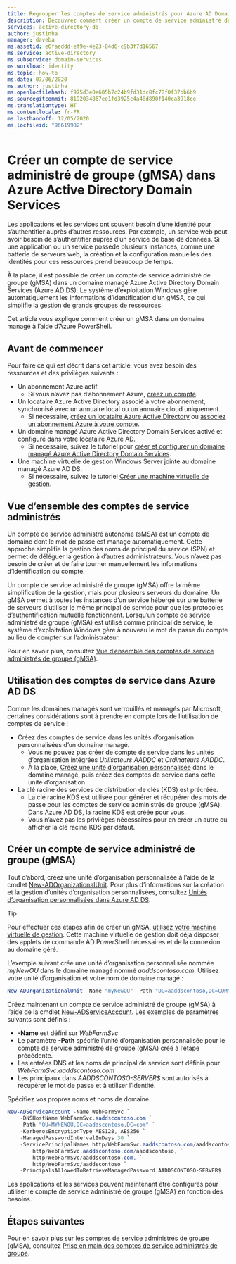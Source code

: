 ```yaml
---
title: Regrouper les comptes de service administrés pour Azure AD Domain Services | Microsoft Docs
description: Découvrez comment créer un compte de service administré de groupe (gMSA) pour une utilisation avec des domaines managés Azure Active Directory Domain Services
services: active-directory-ds
author: justinha
manager: daveba
ms.assetid: e6faeddd-ef9e-4e23-84d6-c9b3f7d16567
ms.service: active-directory
ms.subservice: domain-services
ms.workload: identity
ms.topic: how-to
ms.date: 07/06/2020
ms.author: justinha
ms.openlocfilehash: f975d3e0e605b7c24b9fd31dc8fc78f0f37bb6b9
ms.sourcegitcommit: 8192034867ee1fd3925c4a48d890f140ca3918ce
ms.translationtype: HT
ms.contentlocale: fr-FR
ms.lasthandoff: 12/05/2020
ms.locfileid: "96619982"
---
```

# <a name="create-a-group-managed-service-account-gmsa-in-azure-active-directory-domain-services"></a>Créer un compte de service administré de groupe (gMSA) dans Azure Active Directory Domain Services

Les applications et les services ont souvent besoin d’une identité pour s’authentifier auprès d’autres ressources. Par exemple, un service web peut avoir besoin de s’authentifier auprès d’un service de base de données. Si une application ou un service possède plusieurs instances, comme une batterie de serveurs web, la création et la configuration manuelles des identités pour ces ressources prend beaucoup de temps.

À la place, il est possible de créer un compte de service administré de groupe (gMSA) dans un domaine managé Azure Active Directory Domain Services (Azure AD DS). Le système d’exploitation Windows gère automatiquement les informations d’identification d’un gMSA, ce qui simplifie la gestion de grands groupes de ressources.

Cet article vous explique comment créer un gMSA dans un domaine managé à l’aide d’Azure PowerShell.

## <a name="before-you-begin"></a>Avant de commencer

Pour faire ce qui est décrit dans cet article, vous avez besoin des ressources et des privilèges suivants :

* Un abonnement Azure actif.
    * Si vous n’avez pas d’abonnement Azure, [créez un compte](https://azure.microsoft.com/free/?WT.mc_id=A261C142F).
* Un locataire Azure Active Directory associé à votre abonnement, synchronisé avec un annuaire local ou un annuaire cloud uniquement.
    * Si nécessaire, [créez un locataire Azure Active Directory][create-azure-ad-tenant] ou [associez un abonnement Azure à votre compte][associate-azure-ad-tenant].
* Un domaine managé Azure Active Directory Domain Services activé et configuré dans votre locataire Azure AD.
    * Si nécessaire, suivez le tutoriel pour [créer et configurer un domaine managé Azure Active Directory Domain Services][create-azure-ad-ds-instance].
* Une machine virtuelle de gestion Windows Server jointe au domaine managé Azure AD DS.
    * Si nécessaire, suivez le tutoriel [Créer une machine virtuelle de gestion][tutorial-create-management-vm].

## <a name="managed-service-accounts-overview"></a>Vue d’ensemble des comptes de service administrés

Un compte de service administré autonome (sMSA) est un compte de domaine dont le mot de passe est managé automatiquement. Cette approche simplifie la gestion des noms de principal du service (SPN) et permet de déléguer la gestion à d’autres administrateurs. Vous n’avez pas besoin de créer et de faire tourner manuellement les informations d’identification du compte.

Un compte de service administré de groupe (gMSA) offre la même simplification de la gestion, mais pour plusieurs serveurs du domaine. Un gMSA permet à toutes les instances d’un service hébergé sur une batterie de serveurs d’utiliser le même principal de service pour que les protocoles d’authentification mutuelle fonctionnent. Lorsqu’un compte de service administré de groupe (gMSA) est utilisé comme principal de service, le système d’exploitation Windows gère à nouveau le mot de passe du compte au lieu de compter sur l’administrateur.

Pour en savoir plus, consultez [Vue d’ensemble des comptes de service administrés de groupe (gMSA)][gmsa-overview].

## <a name="using-service-accounts-in-azure-ad-ds"></a>Utilisation des comptes de service dans Azure AD DS

Comme les domaines managés sont verrouillés et managés par Microsoft, certaines considérations sont à prendre en compte lors de l’utilisation de comptes de service :

* Créez des comptes de service dans les unités d’organisation personnalisées d’un domaine managé.
    * Vous ne pouvez pas créer de compte de service dans les unités d’organisation intégrées *Utilisateurs AADDC* et *Ordinateurs AADDC*.
    * À la place, [Créez une unité d’organisation personnalisée][create-custom-ou] dans le domaine managé, puis créez des comptes de service dans cette unité d’organisation.
* La clé racine des services de distribution de clés (KDS) est précréée.
    * La clé racine KDS est utilisée pour générer et récupérer des mots de passe pour les comptes de service administrés de groupe (gMSA). Dans Azure AD DS, la racine KDS est créée pour vous.
    * Vous n’avez pas les privilèges nécessaires pour en créer un autre ou afficher la clé racine KDS par défaut.

## <a name="create-a-gmsa"></a>Créer un compte de service administré de groupe (gMSA)

Tout d’abord, créez une unité d’organisation personnalisée à l’aide de la cmdlet [New-ADOrganizationalUnit][New-AdOrganizationalUnit]. Pour plus d’informations sur la création et la gestion d’unités d’organisation personnalisées, consultez [Unités d’organisation personnalisées dans Azure AD DS][create-custom-ou].

> [!TIP]
> Pour effectuer ces étapes afin de créer un gMSA, [utilisez votre machine virtuelle de gestion][tutorial-create-management-vm]. Cette machine virtuelle de gestion doit déjà disposer des applets de commande AD PowerShell nécessaires et de la connexion au domaine géré.

L’exemple suivant crée une unité d’organisation personnalisée nommée *myNewOU* dans le domaine managé nommé *aaddscontoso.com*. Utilisez votre unité d’organisation et votre nom de domaine managé :

```powershell
New-ADOrganizationalUnit -Name "myNewOU" -Path "DC=aaddscontoso,DC=COM"
```

Créez maintenant un compte de service administré de groupe (gMSA) à l’aide de la cmdlet [New-ADServiceAccount][New-ADServiceAccount]. Les exemples de paramètres suivants sont définis :

* **-Name** est défini sur *WebFarmSvc*
* Le paramètre **-Path** spécifie l’unité d’organisation personnalisée pour le compte de service administré de groupe (gMSA) créé à l’étape précédente.
* Les entrées DNS et les noms de principal de service sont définis pour *WebFarmSvc.aaddscontoso.com*
* Les principaux dans *AADDSCONTOSO-SERVER$* sont autorisés à récupérer le mot de passe et à utiliser l’identité.

Spécifiez vos propres noms et noms de domaine.

```powershell
New-ADServiceAccount -Name WebFarmSvc `
    -DNSHostName WebFarmSvc.aaddscontoso.com `
    -Path "OU=MYNEWOU,DC=aaddscontoso,DC=com" `
    -KerberosEncryptionType AES128, AES256 `
    -ManagedPasswordIntervalInDays 30 `
    -ServicePrincipalNames http/WebFarmSvc.aaddscontoso.com/aaddscontoso.com, `
        http/WebFarmSvc.aaddscontoso.com/aaddscontoso, `
        http/WebFarmSvc/aaddscontoso.com, `
        http/WebFarmSvc/aaddscontoso `
    -PrincipalsAllowedToRetrieveManagedPassword AADDSCONTOSO-SERVER$
```

Les applications et les services peuvent maintenant être configurés pour utiliser le compte de service administré de groupe (gMSA) en fonction des besoins.

## <a name="next-steps"></a>Étapes suivantes

Pour en savoir plus sur les comptes de service administrés de groupe (gMSA), consultez [Prise en main des comptes de service administrés de groupe][gmsa-start].

<!-- INTERNAL LINKS -->
[create-azure-ad-tenant]: ../active-directory/fundamentals/sign-up-organization.md
[associate-azure-ad-tenant]: ../active-directory/fundamentals/active-directory-how-subscriptions-associated-directory.md
[create-azure-ad-ds-instance]: tutorial-create-instance.md
[tutorial-create-management-vm]: tutorial-create-management-vm.md
[create-custom-ou]: create-ou.md

<!-- EXTERNAL LINKS -->
[New-ADOrganizationalUnit]: /powershell/module/addsadministration/New-AdOrganizationalUnit
[New-ADServiceAccount]: /powershell/module/addsadministration/New-AdServiceAccount
[gmsa-overview]: /windows-server/security/group-managed-service-accounts/group-managed-service-accounts-overview
[gmsa-start]: /windows-server/security/group-managed-service-accounts/getting-started-with-group-managed-service-accounts
